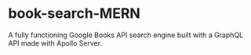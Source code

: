 # book-search-MERN
A fully functioning Google Books API search engine built with a GraphQL API made with Apollo Server.
